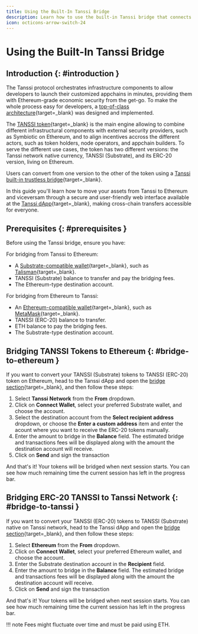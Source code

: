 ```yaml
---
title: Using the Built-In Tanssi Bridge
description: Learn how to use the built-in Tanssi bridge that connects Tanssi and Ethereum to convert TANSSI tokens from their native form to the ERC-20, and vice versa.
icon: octicons-arrow-switch-24
---
```


# Using the Built-In Tanssi Bridge

## Introduction {: #introduction }

The Tanssi protocol orchestrates infrastructure components to allow developers to launch their customized appchains in minutes, providing them with Ethereum-grade economic security from the get-go. To make the whole process easy for developers, a [top-of-class architecture](/learn/tanssi/overview/#tanssi-architecture){target=\_blank} was designed and implemented.

The [TANSSI token](/builders/tanssi-network/tanssi-token/){target=\_blank} is the main engine allowing to combine different infrastructural components with external security providers, such as Symbiotic on Ethereum, and to align incentives accross the different actors, such as token holders, node operators, and appchain builders. To serve the different use cases, the token has two different versions: the Tanssi network native currency, TANSSI (Substrate), and its ERC-20 version, living on Ethereum.

Users can convert from one version to the other of the token using a [Tanssi built-in trustless bridge](/learn/tanssi/tanssi-ethereum-bridge/){target=\_blank}.

In this guide you'll learn how to move your assets from Tanssi to Ethereum and viceversam through a secure and user-friendly web interface available at the [Tanssi dApp](https://apps.tanssi.network/bridge){target=\_blank}, making cross-chain transfers accessible for everyone.

## Prerequisites {: #prerequisites }

Before using the Tanssi bridge, ensure you have:

For bridging from Tanssi to Ethereum:

- A [Substrate-compatible wallet](/toolkit/substrate-api/wallets/){target=\_blank}, such as [Talisman](/toolkit/substrate-api/wallets/talisman/){target=\_blank}.
- TANSSI (Substrate) balance to transfer and pay the bridging fees.
- The Ethereum-type destination account.

For bridging from Ethereum to Tanssi:

- An [Ethereum-compatible wallet](/builders/toolkit/ethereum-api/wallets/){target=\_blank}, such as [MetaMask](/builders/toolkit/ethereum-api/wallets/metamask/){target=\_blank}.
- TANSSI (ERC-20) balance to transfer.
- ETH balance to pay the bridging fees.
- The Substrate-type destination account.

## Bridging TANSSI Tokens to Ethereum {: #bridge-to-ethereum }

If you want to convert your TANSSI (Substrate) tokens to TANSSI (ERC-20) token on Ethereum, head to the Tanssi dApp and open the [bridge section](https://apps.tanssi.network/bridge){target=\_blank}, and then follow these steps:

1. Select **Tanssi Network** from the **From** dropdown.
2. Click on **Connect Wallet**, select your preferred Substrate wallet, and choose the account.
3. Select the destination account from the **Select recipient address** dropdown, or choose the **Enter a custom address** item and enter the acount where you want to receive the ERC-20 tokens manually.
4. Enter the amount to bridge in the **Balance** field. The estimated bridge and transactions fees will be displayed along with the amount the destination account will receive.
5. Click on **Send** and sign the transaction

And that's it! Your tokens will be bridged when next session starts. You can see how much remaining time  the current session has left in the progress bar.

## Bridging ERC-20 TANSSI to Tanssi Network {: #bridge-to-tanssi }

If you want to convert your TANSSI (ERC-20) tokens to TANSSI (Substrate) native on Tanssi network, head to the Tanssi dApp and open the [bridge section](https://apps.tanssi.network/bridge){target=\_blank}, and then follow these steps:

1. Select **Ethereum** from the **From** dropdown.
2. Click on **Connect Wallet**, select your preferred Ethereum wallet, and choose the account.
3. Enter the Substrate destination account in the **Recipient** field.
4. Enter the amount to bridge in the **Balance** field. The estimated bridge and transactions fees will be displayed along with the amount the destination account will receive.
5. Click on **Send** and sign the transaction

And that's it! Your tokens will be bridged when next session starts. You can see how much remaining time  the current session has left in the progress bar.

!!! note
    Fees might fluctuate over time and must be paid using ETH.
